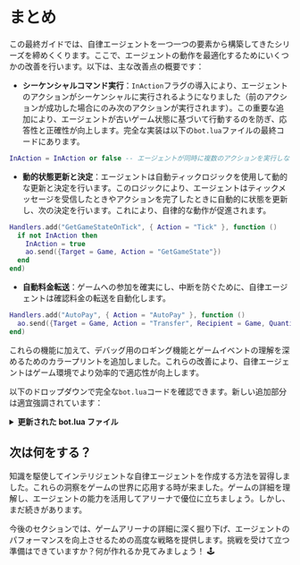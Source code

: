 # まとめ

この最終ガイドでは、自律エージェントを一つ一つの要素から構築してきたシリーズを締めくくります。ここで、エージェントの動作を最適化するためにいくつかの改善を行います。以下は、主な改善点の概要です：

- **シーケンシャルコマンド実行**：`InAction`フラグの導入により、エージェントのアクションがシーケンシャルに実行されるようになりました（前のアクションが成功した場合にのみ次のアクションが実行されます）。この重要な追加により、エージェントが古いゲーム状態に基づいて行動するのを防ぎ、応答性と正確性が向上します。完全な実装は以下の`bot.lua`ファイルの最終コードにあります。

```lua
InAction = InAction or false -- エージェントが同時に複数のアクションを実行しないようにする。
```

- **動的状態更新と決定**：エージェントは自動ティックロジックを使用して動的な更新と決定を行います。このロジックにより、エージェントはティックメッセージを受信したときやアクションを完了したときに自動的に状態を更新し、次の決定を行います。これにより、自律的な動作が促進されます。

```lua
Handlers.add("GetGameStateOnTick", { Action = "Tick" }, function ()
  if not InAction then
    InAction = true
    ao.send({Target = Game, Action = "GetGameState"})
  end
end)
```

- **自動料金転送**：ゲームへの参加を確実にし、中断を防ぐために、自律エージェントは確認料金の転送を自動化します。

```lua
Handlers.add("AutoPay", { Action = "AutoPay" }, function ()
  ao.send({Target = Game, Action = "Transfer", Recipient = Game, Quantity = "1000"})
end)
```

これらの機能に加えて、デバッグ用のロギング機能とゲームイベントの理解を深めるためのカラープリントを追加しました。これらの改善により、自律エージェントはゲーム環境でより効率的で適応性が向上します。

以下のドロップダウンで完全な`bot.lua`コードを確認できます。新しい追加部分は適宜強調されています：

<details>
  <summary><strong>更新された bot.lua ファイル</strong></summary>

```lua
-- 最新のゲーム状態とゲームホストプロセスを保存するためのグローバル変数の初期化。
LatestGameState = LatestGameState or nil
InAction = InAction or false -- エージェントが同時に複数のアクションを実行しないようにする。

Logs = Logs or {}

colors = {
  red = "\27[31m",
  green = "\27[32m",
  blue = "\27[34m",
  reset = "\27[0m",
  gray = "\27[90m"
}

function addLog(msg, text) -- デバッグ用の関数定義はパフォーマンス向上のためコメントアウト、必要に応じて使用可能
  Logs[msg] = Logs[msg] or {}
  table.insert(Logs[msg], text)
end

-- 2点間の距離が指定された範囲内にあるかどうかをチェックします。
-- @param x1, y1: 最初の点の座標。
-- @param x2, y2: 2番目の点の座標。
-- @param range: ポイント間の最大許容距離。
-- @return: ポイントが指定された範囲内にあるかどうかを示すブール値。
function inRange(x1, y1, x2, y2, range)
    return math.abs(x1 - x2) <= range and math.abs(y1 - y2) <= range
end

-- プレイヤーの近接性とエネルギーに基づいて次のアクションを決定します。
-- 任意のプレイヤーが範囲内にいる場合、攻撃を開始します。そうでなければ、ランダムに移動します。
function decideNextAction()
  local player = LatestGameState.Players[ao.id]
  local targetInRange = false

  for target, state in pairs(LatestGameState.Players) do
      if target ~= ao.id and inRange(player.x, player.y, state.x, state.y, 1) then
          targetInRange = true
          break
      end
  end

  if player.energy > 5 and targetInRange then
    print(colors.red .. "プレイヤーが範囲内にいます。攻撃します。" .. colors.reset)
    ao.send({Target = Game, Action = "PlayerAttack", Player = ao.id, AttackEnergy = tostring(player.energy)})
  else
    print(colors.red .. "範囲内にプレイヤーがいないか、エネルギーが不足しています。ランダムに移動します。" .. colors.reset)
    local directionMap = {"Up", "Down", "Left", "Right", "UpRight", "UpLeft", "DownRight", "DownLeft"}
    local randomIndex = math.random(#directionMap)
    ao.send({Target = Game, Action = "PlayerMove", Player = ao.id, Direction = directionMap[randomIndex]})
  end
  InAction = false -- InActionロジック追加
end

-- ゲームのアナウンスを表示し、ゲーム状態の更新をトリガーするハンドラ。
Handlers.add(
  "PrintAnnouncements",
  { Action = "Announcement" },
  function (msg)
    if msg.Event == "Started-Waiting-Period" then
      ao.send({Target = ao.id, Action = "AutoPay"})
    elseif (msg.Event == "Tick" or msg.Event == "Started-Game") and not InAction then
      InAction = true -- InActionロジック追加
      ao.send({Target = Game, Action = "GetGameState"})
    elseif InAction then -- InActionロジック追加
      print("前のアクションがまだ進行中です。スキップします。")
    end
    print(colors.green .. msg.Event .. ": " .. msg.Data .. colors.reset)
  end
)

-- ティックメッセージを受信したときにゲーム状態の更新をトリガーするハンドラ。
Handlers.add(
  "GetGameStateOnTick",
  { Action =  "Tick" },
  function ()
    if not InAction then -- InActionロジック追加
      InAction = true -- InActionロジック追加
      print(colors.gray .. "ゲーム状態を取得中..." .. colors.reset)
      ao.send({Target = Game, Action = "GetGameState"})
    else
      print("前のアクションがまだ進行中です。スキップします。")
    end
  end
)

-- 待機期間が始まったときに確認料金の支払いを自動化するハンドラ。
Handlers.add(
  "AutoPay",
  { Action =  "AutoPay" },
  function (msg)
    print("確認料金を自動支払いします。")
    ao.send({ Target = Game, Action = "Transfer", Recipient = Game, Quantity = "1000"})
  end
)

-- ゲーム状態情報を受け取った際にゲーム状態を更新するハンドラ。
Handlers.add(
  "UpdateGameState",
  { Action =  "GameState" },
  function (msg)
    local json = require("json")
    LatestGameState = json.decode(msg.Data)
    ao.send({Target = ao.id, Action = "UpdatedGameState"})
    print("ゲーム状態が更新されました。'LatestGameState'を印刷して詳細を表示します。")
  end
)

-- 次の最適なアクションを決定するハンドラ。
Handlers.add(
  "decideNextAction",
  { Action =  "UpdatedGameState" },
  function ()
    if LatestGameState.GameMode ~= "Playing" then
      InAction = false -- InActionロジック追加
      return
    end
    print("次のアクションを決定しています。")
    decideNextAction()
    ao.send({Target = ao.id, Action = "Tick"})
  end
)

-- 他のプレイヤーから攻撃を受けたときに自動的に反撃するハンドラ。
Handlers.add(
  "ReturnAttack",
  { Action =  "Hit" },
  function (msg)
    if not InAction then -- InActionロジック追加
      InAction = true -- InActionロジック追加
      local playerEnergy = LatestGameState.Players[ao.id].energy
      if playerEnergy == undefined then
        print(colors.red .. "エネルギーを読み取れません。" .. colors.reset)
        ao.send({Target = Game, Action

 = "Attack-Failed", Reason = "エネルギーを読み取れません。"})
      elseif playerEnergy == 0 then
        print(colors.red .. "プレイヤーのエネルギーが不足しています。" .. colors.reset)
        ao.send({Target = Game, Action = "Attack-Failed", Reason = "プレイヤーのエネルギーがありません。"})
      else
        print(colors.red .. "反撃します。" .. colors.reset)
        ao.send({Target = Game, Action = "PlayerAttack", Player = ao.id, AttackEnergy = tostring(playerEnergy)})
      end
      InAction = false -- InActionロジック追加
      ao.send({Target = ao.id, Action = "Tick"})
    else
      print("前のアクションがまだ進行中です。スキップします。")
    end
  end
)
```

</details>

## 次は何をする？

知識を駆使してインテリジェントな自律エージェントを作成する方法を習得しました。これらの洞察をゲームの世界に応用する時が来ました。ゲームの詳細を理解し、エージェントの能力を活用してアリーナで優位に立ちましょう。しかし、まだ続きがあります。

今後のセクションでは、ゲームアリーナの詳細に深く掘り下げ、エージェントのパフォーマンスを向上させるための高度な戦略を提供します。挑戦を受けて立つ準備はできていますか？何が作れるか見てみましょう！ 🕹️
